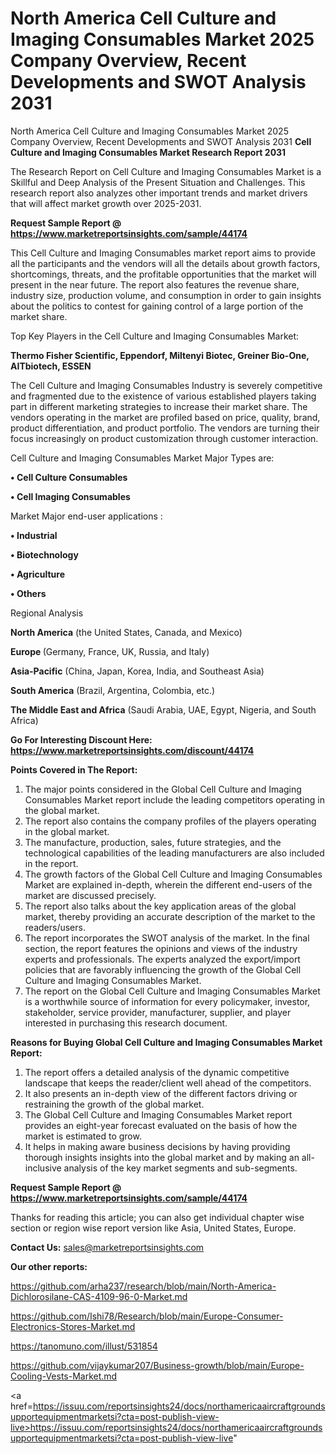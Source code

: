 # North America Cell Culture and Imaging Consumables Market 2025 Company Overview, Recent Developments and SWOT Analysis 2031
North America Cell Culture and Imaging Consumables Market 2025 Company Overview, Recent Developments and SWOT Analysis 2031
<strong>Cell Culture and Imaging Consumables Market Research Report 2031</strong>

The Research Report on Cell Culture and Imaging Consumables Market is a Skillful and Deep Analysis of the Present Situation and Challenges. This research report also analyzes other important trends and market drivers that will affect market growth over 2025-2031.

<strong>Request Sample Report @ <a href=https://www.marketreportsinsights.com/sample/44174>https://www.marketreportsinsights.com/sample/44174</a></strong>

This Cell Culture and Imaging Consumables market report aims to provide all the participants and the vendors will all the details about growth factors, shortcomings, threats, and the profitable opportunities that the market will present in the near future. The report also features the revenue share, industry size, production volume, and consumption in order to gain insights about the politics to contest for gaining control of a large portion of the market share.

Top Key Players in the Cell Culture and Imaging Consumables Market:

<strong>Thermo Fisher Scientific, Eppendorf, Miltenyi Biotec, Greiner Bio-One, AITbiotech, ESSEN</strong>

The Cell Culture and Imaging Consumables Industry is severely competitive and fragmented due to the existence of various established players taking part in different marketing strategies to increase their market share. The vendors operating in the market are profiled based on price, quality, brand, product differentiation, and product portfolio. The vendors are turning their focus increasingly on product customization through customer interaction.

Cell Culture and Imaging Consumables Market Major Types are:

<strong>•  Cell Culture Consumables

•  Cell Imaging Consumables</strong>

Market Major end-user applications :

<strong>•  Industrial

•  Biotechnology

•  Agriculture

•  Others</strong>

Regional Analysis

</u><strong><b>North America</b></strong> (the United States, Canada, and Mexico)

<strong><b>Europe </b></strong>(Germany, France, UK, Russia, and Italy)

<strong><b>Asia-Pacific</b></strong> (China, Japan, Korea, India, and Southeast Asia)

<strong><b>South America</b></strong> (Brazil, Argentina, Colombia, etc.)

<strong><b>The Middle East and Africa</b></strong> (Saudi Arabia, UAE, Egypt, Nigeria, and South Africa)

<strong>Go For Interesting Discount Here: <a href=https://www.marketreportsinsights.com/discount/44174>https://www.marketreportsinsights.com/discount/44174</a></strong>

<strong>Points Covered in The Report:</strong>
<ol>
  <li>The major points considered in the Global Cell Culture and Imaging Consumables Market report include the leading competitors operating in the global market.</li>
  <li>The report also contains the company profiles of the players operating in the global market.</li>
  <li>The manufacture, production, sales, future strategies, and the technological capabilities of the leading manufacturers are also included in the report.</li>
  <li>The growth factors of the Global Cell Culture and Imaging Consumables Market are explained in-depth, wherein the different end-users of the market are discussed precisely.</li>
  <li>The report also talks about the key application areas of the global market, thereby providing an accurate description of the market to the readers/users.</li>
  <li>The report incorporates the SWOT analysis of the market. In the final section, the report features the opinions and views of the industry experts and professionals. The experts analyzed the export/import policies that are favorably influencing the growth of the Global Cell Culture and Imaging Consumables Market.</li>
  <li>The report on the Global Cell Culture and Imaging Consumables Market is a worthwhile source of information for every policymaker, investor, stakeholder, service provider, manufacturer, supplier, and player interested in purchasing this research document.</li>
</ol>
<strong>Reasons for Buying Global Cell Culture and Imaging Consumables Market Report:</strong>

<ol>
  <li>The report offers a detailed analysis of the dynamic competitive landscape that keeps the reader/client well ahead of the competitors.</li>
  <li>It also presents an in-depth view of the different factors driving or restraining the growth of the global market.</li>
  <li>The Global Cell Culture and Imaging Consumables Market report provides an eight-year forecast evaluated on the basis of how the market is estimated to grow.</li>
  <li>It helps in making aware business decisions by having providing thorough insights insights into the global market and by making an all-inclusive analysis of the key market segments and sub-segments.</li>
</ol>
<strong>Request Sample Report @ <a href=https://www.marketreportsinsights.com/sample/44174>https://www.marketreportsinsights.com/sample/44174</a></strong>


Thanks for reading this article; you can also get individual chapter wise section or region wise report version like Asia, United States, Europe.

<strong>Contact Us:</strong>
sales@marketreportsinsights.com

<strong>Our other reports:</strong>

<a href=https://github.com/arha237/research/blob/main/North-America-Dichlorosilane-CAS-4109-96-0-Market.md>https://github.com/arha237/research/blob/main/North-America-Dichlorosilane-CAS-4109-96-0-Market.md</a>

<a href=https://github.com/Ishi78/Research/blob/main/Europe-Consumer-Electronics-Stores-Market.md>https://github.com/Ishi78/Research/blob/main/Europe-Consumer-Electronics-Stores-Market.md</a>

<a href=https://tanomuno.com/illust/531854>https://tanomuno.com/illust/531854</a>

<a href=https://github.com/vijaykumar207/Business-growth/blob/main/Europe-Cooling-Vests-Market.md>https://github.com/vijaykumar207/Business-growth/blob/main/Europe-Cooling-Vests-Market.md</a>

<a href=https://issuu.com/reportsinsights24/docs/northamericaaircraftgroundsupportequipmentmarketsi?cta=post-publish-view-live>https://issuu.com/reportsinsights24/docs/northamericaaircraftgroundsupportequipmentmarketsi?cta=post-publish-view-live</a>"
